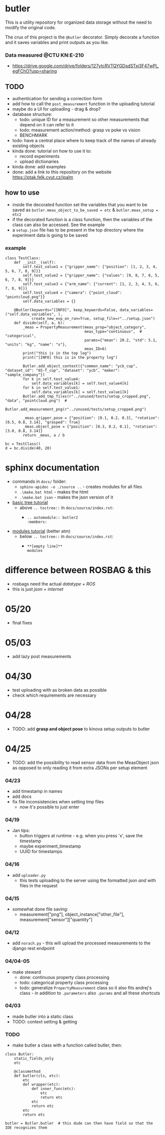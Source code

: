 # butler
This is a utility repository for organized data storage without the need to modify the original code.

The crux of this project is the `@butler` decorator. Simply decorate a function and it saves variables and print outputs as you like.


### Data measured @CTU KN:E-210
- https://drive.google.com/drive/folders/127ytcRVTQYGDsdSTxj3F47wPl_egFChO?usp=sharing

## TODO
- authentication for sending a correction form
- add how to call the `post_measurement` function in the uploading tutorial
- maybe do a UI for uploading - drag & drop?
- database structure:
  - todo: unique ID for a measurement so other measurements that depend on it can refer to it
  - todo: measurement action/method: grasp vs poke vs vision
  - BENCHMARK
- todo: have a central place where to keep track of the names of already existing objects
- kinda done: tutorial on how to use it to:
  - record experiments
  - upload dictionaries
- kinda done: add examples
- done: add a link to this repository on the website https://ptak.felk.cvut.cz/ipalm

## how to use
- inside the decorated function set the variables that you want to be saved as `butler.meas_object_to_be_saved = etc` & `butler.meas_setup = etc2`
- if the decorated function is a class function, then the variables of the class can also be accessed. See the example
- a `setup.json` file has to be present in the top directory where the experiment data is going to be saved

### example
```
class TestClass:
    def __init__(self):
        self.test_value1 = {"gripper_name": {"position": [1, 2, 3, 4, 5, 6, 7, 8, 9]}}
        self.test_value2 = {"gripper_name": {"values": [9, 8, 7, 6, 5, 6, 7, 8, 9]}}
        self.test_value3 = {"arm_name": {"current": [1, 2, 3, 4, 5, 6, 7, 8, 9]}}
        self.test_value4 = {"camera": {"point_cloud": "pointcloud.png"}}
        self.data_variables = {}

    @Butler(keywords="[INFO]", keep_keywords=False, data_variables=("self.data_variables", ),
            create_new_exp_on_run=True, setup_file=r"../setup.json")
    def divide(self, a, b):
        _meas = PropertyMeasurement(meas_prop="object_category",
                                    meas_type="continuous",  # "categorical",
                                    params={"mean": 20.2, "std": 5.1, "units": "kg", "name": "x"},
                                    meas_ID=6)
        print("this is in the top log")
        print("[INFO] this is in the property log")

        Butler.add_object_context({"common_name": "ycb_cup", "dataset_id": "65-f_cup", "dataset": "ycb", "maker": "sample_company"})
        for k in self.test_value4:
            self.data_variables[k] = self.test_value4[k]
        for k in self.test_value1:
            self.data_variables[k] = self.test_value1[k]
        Butler.add_tmp_files(r"../unused/tests/setup_cropped.png", "data", "pointcloud.png")  # 
        Butler.add_measurement_png(r"../unused/tests/setup_cropped.png")

        _meas.gripper_pose = {"position": [0.1, 0.2, 0.3], "rotation": [0.5, 0.8, 3.14], "grasped": True}
        _meas.object_pose = {"position": [0.3, 0.2, 0.1], "rotation": [3.0, 0.8, 3.14]}
        return _meas, a / b

bc = TestClass()
d = bc.divide(40, 20)
```

# sphinx documentation
- commands in `docs/` folder:
  - `sphinx-apidoc -o ./source ..` - creates modules for all files
  - `.\make.bat html` - makes the html
  - `.\make.bat json` - makes the json version of it
- [basic tree tutorial](https://eikonomega.medium.com/getting-started-with-sphinx-autodoc-part-1-2cebbbca5365)
  - above `.. toctree::` in `docs/source/index.rst`:
    - ```
      .. automodule:: butler2
      :members:
      ```
- [modules tutorial](https://www.youtube.com/watch?v=b4iFyrLQQh4) (better atm)
  - below `.. toctree::` in `docs/source/index.rst`:
    - ```
      **[empty line]**
      modules
      ```


# difference between ROSBAG & this
- rosbags need the actual *datatype + ROS*
- this is just *json + internet*

# 05/20
- final fixes

# 05/03
- add lazy post measurements

# 04/30
- test uploading with as broken data as possible
- check which requirements are necessary

# 04/28
- TODO: add **grasp and object pose** to kinova setup outputs to butler

# 04/25
- TODO: add the possibility to read sensor data from the MeasObject json as opposed to only reading it from extra JSONs per setup element

### 04/23
- add timestamp in names
- add docs
- fix file inconsistencies when setting tmp files
  - now it's possible to just enter

### 04/19
- Jan tips:
  - button triggers at runtime - e.g. when you press 'x', save the timestamp
  - maybe experiment_timestamp
  - UUID for timestamps

### 04/16
- add `uploader.py`
  - this tests uploading to the server using the formatted json *and* with files in the request

### 04/15
- somewhat done file saving:
  - measurement["png"], object\_instance["other\_file"], measurement["sensor"]["quantity"] 

### 04/12
- add `norach.py` - this will upload the processed measurements to the django rest endpoint

### 04/04-05
- make steward
  - done: continuous property class processing
  - todo: categorical property class processing
  - todo: generalize `PropertyMeasurement` class so it also fits andrej's class - in addition to `.parameters` also `.params` and all these shortcuts

### 04/03
- made butler into a static class
- TODO: context setting & getting

### TODO
- make butler a class with a function called butler, then:
```
class Butler:
    static_fields_only
    etc
    
    @classmethod
    def butler(cls, etc):
        etc
        def wrapper(etc):
            def inner_func(etc):
                etc
                return etc
            etc
            return etc
        etc
        return etc

butler = Butler.butler  # this dude can then have field so that the IDE recognizes them
```




